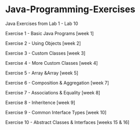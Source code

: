 # Java-Programming-Exercises
Java Exercises from Lab 1 - Lab 10

Exercise 1 - Basic Java Programs [week 1]

Exercise 2 - Using Objects [week 2]

Exercise 3 - Custom Classes [week 3]

Exercise 4 - More Custom Classes [week 4]

Exercise 5 - Array &Array [week 5]

Exercise 6 - Composition & Aggregation [week 7]

Exercise 7 - Associations & Equality [week 8]

Exercise 8 - Inheritence [week 9]

Exercise 9 - Common Interface Types [week 10]

Exercise 10 - Abstract Classes & Interfaces [weeks 15 & 16]
